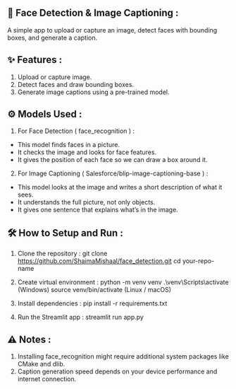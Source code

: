 
## 🤖 Face Detection & Image Captioning :

A simple app to upload or capture an image, detect faces with bounding boxes, and generate a caption.

## ✨ Features :
1. Upload or capture image.
2. Detect faces and draw bounding boxes.
3. Generate image captions using a pre-trained model.

## ⚙️ Models Used :
1. For Face Detection ( face_recognition ) :
- This model finds faces in a picture.
- It checks the image and looks for face features.
- It gives the position of each face so we can draw a box around it.


2. For Image Captioning ( Salesforce/blip-image-captioning-base ) : 
- This model looks at the image and writes a short description of what it sees.
- It understands the full picture, not only objects.
- It gives one sentence that explains what’s in the image.

## 🛠️ How to Setup and Run :
1. Clone the repository :
git clone https://github.com/ShaimaMishaal/face_detection.git
cd your-repo-name

2. Create virtual environment : 
python -m venv venv
.\venv\Scripts\activate (Windows)
source venv/bin/activate (Linux / macOS)


3. Install dependencies :
pip install -r requirements.txt

4. Run the Streamlit app :
streamlit run app.py

## ⚠️ Notes :
1. Installing face_recognition might require additional system packages like CMake and dlib.
2. Caption generation speed depends on your device performance and internet connection.
